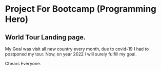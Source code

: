 # Project For Bootcamp (Programming Hero)

## World Tour Landing page.

My Goal was visit all new country every month, due to covid-19 I had to postponed my tour. Now, on year 2022 I will surely fulfill my goal.

Chears Everyone.
